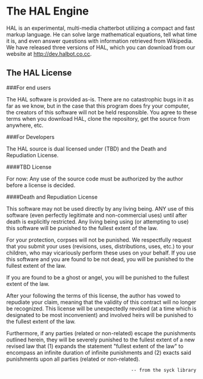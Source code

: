 The HAL Engine
==============

HAL is an experimental, multi-media chatterbot utilizing a compact and fast
markup language. He can solve large mathematical equations, tell what time
it is, and even answer questions with information retrieved from Wikipedia.
We have released three versions of HAL, which you can download from our
website at http://dev.halbot.co.cc.

The HAL License
---------------

###For end users

The HAL software is provided as-is. There are no catastrophic bugs in it as
far as we know, but in the case that this program does fry your computer,
the creators of this software will not be held responsible. You agree to
these terms when you download HAL, clone the repository, get the source
from anywhere, etc.

###For Developers

The HAL source is dual licensed under (TBD) and the Death and Repudiation
License.

####TBD License

For now: Any use of the source code must be authorized by the author before
a license is decided.

####Death and Repudiation License

This software may not be used directly by any living being.  ANY use of this
software (even perfectly legitimate and non-commercial uses) until after death
is explicitly restricted.  Any living being using (or attempting to use) this
software will be punished to the fullest extent of the law.

For your protection, corpses will not be punished.  We respectfully request 
that you submit your uses (revisions, uses, distributions, uses, etc.) to 
your children, who may vicariously perform these uses on your behalf.  If 
you use this software and you are found to be not dead, you will be punished 
to the fullest extent of the law.

If you are found to be a ghost or angel, you will be punished to the fullest
extent of the law.

After your following the terms of this license, the author has vowed to
repudiate your claim, meaning that the validity of this contract will no
longer be recognized. This license will be unexpectedly revoked (at a time
which is designated to be most inconvenient) and involved heirs will be
punished to the fullest extent of the law.

Furthermore, if any parties (related or non-related) escape the punishments
outlined herein, they will be severely punished to the fullest extent of a
new revised law that (1) expands the statement "fullest extent of the law"
to encompass an infinite duration of infinite punishments and (2) exacts
said punishments upon all parties (related or non-related).

                                                  -- from the syck library
